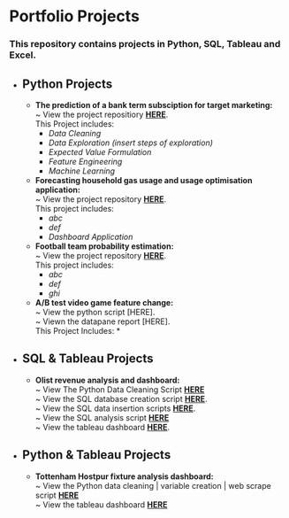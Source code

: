 # Portfolio Projects
### This repository contains projects in Python, SQL, Tableau and Excel.
* ## **Python Projects**
    *  **The prediction of a bank term subsciption for target marketing:**<br />
    ~ View the project repositiory **[HERE](https://github.com/JaW02/term_subscription_project)**.<br />
    This Project includes:
        * *Data Cleaning*
        * *Data Exploration (insert steps of exploration)*
        * *Expected Value Formulation*
        * *Feature Engineering*
        * *Machine Learning*
    * **Forecasting household gas usage and usage optimisation application:**<br />
    ~ View the project repository **[HERE](https://github.com/JaW02/household-gas-forecast)**.<br />
    This project includes:
      * *abc*
      * *def*
      * *Dashboard Application*
    * **Football team probability estimation:**<br />
    ~ View the project repository **[HERE](https://github.com/JaW02/The-Advantage-Over-Bookmakers)**.<br />
    This project includes:
      * *abc*
      * *def*
      * *ghi*
    * **A/B test video game feature change:**<br />
    ~ View the python script [HERE].<br />
    ~ Viewn the datapane report [HERE].<br />
    This Project Includes:
      *
* ## **SQL & Tableau Projects**
    * **Olist revenue analysis and dashboard:**<br />
    ~ View The Python Data Cleaning Script **[HERE](https://github.com/JaW02/Data_Analytics_Portfolio/blob/main/olist_revenue_dashboard/olist_data_cleaning.ipynb)**<br />
    ~ View the SQL database creation script **[HERE](https://github.com/JaW02/Data_Analytics_Portfolio/blob/main/olist_revenue_dashboard/create_tables_script.sql)**.<br />
    ~ View the SQL data insertion scripts **[HERE](https://github.com/JaW02/Data_Analytics_Portfolio/tree/main/olist_revenue_dashboard/sql_data_insertion_scripts)**.<br />
    ~ View the SQL analysis script **[HERE](https://github.com/JaW02/Data_Analytics_Portfolio/blob/main/olist_revenue_dashboard/olist_analytics.sql)**<br />
    ~ View the tableau dashboard **[HERE](https://public.tableau.com/app/profile/jake3064/viz/OlistRevenueAnalysis/Dashboard)**.<br />
* ## **Python & Tableau Projects**
    * **Tottenham Hostpur fixture analysis dashboard:**<br />
    ~ View the Python data cleaning | variable creation | web scrape script **[HERE](https://github.com/JaW02/Data_Analytics_Portfolio/blob/main/tottenham_analysis_dashboard/tottenham_analytics_data.ipynb)**<br />
    ~ View the tableau dashboard **[HERE](https://public.tableau.com/app/profile/jake3064/viz/tottenham_analytics/Dashboard2)**
